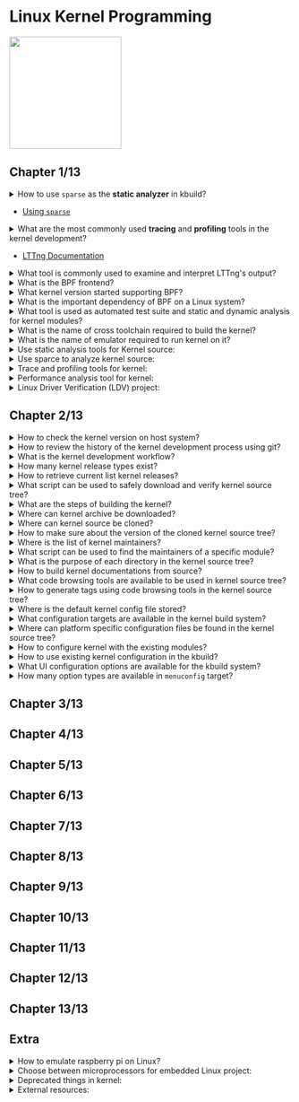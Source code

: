 # Linux Kernel Programming
<img src="../../covers/9781803232225.jpg" width="200"/>

## Chapter 1/13

<details>
<summary>How to use <code>sparse</code> as the <b>static analyzer</b> in kbuild?</summary>

> **Description**
>
> To check recompiled headers:
>
> ```sh
> make C=1 CHECK=/usr/bin/sparse ARCH=x86_64
> ``````
>
> To check all headers:
>
> ```sh
> make C=2 CHECK=/usr/bin/sparse ARCH=x86_64
> ``````
>
> ---
> **Resources**
> -

> **References**
> ---
</details>

* [Using <code>sparse</code>](https://docs.kernel.org/dev-tools/sparse.html#using-sparse)

<details>
<summary>What are the most commonly used <b>tracing</b> and <b>profiling</b> tools in the kernel development?</summary>

> - Extended Berkely Packet Filtering (eBPF)
> - Linux Tracing Toolkit next generation (LTTng)
>
> ---
> **Resources**
> -

> **References**
> ---
</details>

* [LTTng Documentation](https://lttng.org/docs)

<details>
<summary>What tool is commonly used to examine and interpret LTTng's output?</summary>

> Trace Compass GUI

> **Resources**
> -
> ---
> **References**
> ---
</details>

<details>
<summary>What is the BPF frontend?</summary>

> BCC or bpftrace
>
> ---
> **Resources**
> -
> ---
> **References**
> ---
</details>

<details>
<summary>What kernel version started supporting BPF?</summary>

> **Description**
>
> v4.0

> **Resources**
> -
> ---
> **References**
> ---
</details>

<details>
<summary>What is the important dependency of BPF on a Linux system?</summary>

> **Description**
>
> linux-headers
>
> ---
> **Resources**
> -
> ---
> **References**
> ---
</details>

<details>
<summary>What tool is used as automated test suite and static and dynamic analysis for kernel modules?</summary>

> Linux Driver Verification (LDV)
>
> ---
> **Resources**
> -
> ---
> **References**
> - [Linux Driver Verification](https://linuxtesting.org)
> ---
</details>

<details>
<summary>What is the name of cross toolchain required to build the kernel?</summary>

> **Description**
>
> ```sh
> arm-none-eabi-gcc arm-none-eabi-gdb arm-none-eabi-binutils
> ``````
>
> ---
> **Resources**
> -
> ---
> **References**
> ---
</details>

<details>
<summary>What is the name of emulator required to run kernel on it?</summary>

> **Description**
>
> ```sh
> qemu-system-arm
> ``````
>
> ---
> **Resources**
> -
> ---
> **References**
> ---
</details>

<details>
<summary>Use static analysis tools for Kernel source:</summary>

> **Description**
>
> Open source tools:
>
> * [Sparse](https://sparse.wiki.kernel.org/index.php/Main_Page)
> * [Coccinelle](http://coccinelle.lip6.fr/)
> * [Smatch](http://repo.or.cz/w/smatch.git)
> * [Flawfinder](https://dwheeler.com/flawfinder/)
> * [Cppcheck](https://github.com/danmar/cppcheck)
>
> Commercial tools:
>
> * [SonarQube](https://www.sonarqube.org/)
> * [Coverity Scan](https://scan.coverity.com/)
> * [Klocwork](https://www.meteonic.com/klocwork)
>
> ---
> **Resources**
> -
> ---
> **References**
> ---
</details>

<details>
<summary>Use sparce to analyze kernel source:</summary>

> ```sh
> make C=1 CHECK="/usr/bin/sparse"
> ``````
>
> ---
> **Resources**
> -
> ---
> **References**
> ---
</details>

<details>
<summary>Trace and profiling tools for kernel:</summary>

>
>
> ---
> **Resources**
> -
> ---
> **References**
> - [Linux Trace Toolkit next generation (LTTng)](https://lttng.org/docs)
---
</details>

<details>
<summary>Performance analysis tool for kernel:</summary>

> **Description**
>
> * bpftrace package ([bcc](https://github.com/iovisor/bcc) clang dependent)
> * [manual bcc installation](https://github.com/iovisor/bcc/blob/master/INSTALL.md)
>
> ---
> **Resources**
> -
> ---
> **References**
> ---
</details>

<details>
<summary>Linux Driver Verification (LDV) project:</summary>

> * https://linuxtesting.org
>
> ---
> **Resources**
> -
> ---
> **References**
> ---
</details>

## Chapter 2/13

<details>
<summary>How to check the kernel version on host system?</summary>

> ```sh
> uname -r
> ``````
>
> ---
> **Resources**
> -
> ---
> **References**
> ---
</details>

<details>
<summary>How to review the history of the kernel development process using git?</summary>

> ```sh
> git log --date-order --graph --tags --simplify-by-decoration
> ``````
>
> ---
> **Resources**
> -
>
> ---
> **References**
> ---
</details>

<details>
<summary>What is the kernel development workflow?</summary>

> **Description**
>
> 1. The 5.x stable release is made. Thus, the merge window for the 5.x+1 (mainline) kernel has begun.
> 2. The merge window remains open for about 2 weeks and new patches are merged into the mainline.
> 3. Once (typically) 2 weeks have elapsed, the merge window is closed.
> 4. rc (aka mainline, prepatch) kernels start. 5.x+1-rc1, 5.x+1-rc2, ..., 5.x+1-rcn are released. This process takes anywhere between 6 to 8 weeks.
> 5. The stable release has arrived: the new 5.x+1 stable kernel is released.
> 6. The release is handed off to the "stable team". Significant bug or security fixes result in the release of 5.x+1.y : 5.x+1.1, 5.x+1.2, ... , 5.x+1.n. Maintained until the next stable release or End Of Life (EOL) date reached.
>
> ---
> **Resources**
> -
> ---
> **References**
> ---
</details>

<details>
<summary>How many kernel release types exist?</summary>

> **Description**
>
> * -next trees
> * prepatches, also known as -rc or mainline
> * stable kernels
> * distribution and LTS kernels
> * Super LTS (STLS) kernels
>
> ---
> **Resources**
> -
>
> ---
> **References**
> ---
</details>

<details>
<summary>How to retrieve current list kernel releases?</summary>

> **Description**
>
> ```sh
> curl -L https://kernel.org/finger_banner
> ``````
>
> ---
> **Resources**
> -
> ---
> **References**
> ---
</details>

<details>
<summary>What script can be used to safely download and verify kernel source tree?</summary>

> **Description**
>
> ```txt
> https://git.kernel.org/pub/scm/linux/kernel/git/mricon/korg-helpers.git/tree/get-verified-tarball
> ``````
>
> ---
> **Resources**
> -
>
> ---
> **References**
> ---
</details>

<details>
<summary>What are the steps of building the kernel?</summary>

> * obtaining kernel source
> * configuring source
> * building
> * installing targets
> * setting up bootloaders
>
> ---
> **Resources**
> -
>
> ---
> **References**
> ---
</details>

<details>
<summary>Where can kernel archive be downloaded?</summary>

> ```txt
> https://mirrors.edge.kerne.org/pub/linux/kernel/v5.x/linux_5.4.0.tar.xz
> ``````
>
> ---
> **Resources**
> -
>
> ---
> **References**
> ---
</details>

<details>
<summary>Where can kernel source be cloned?</summary>

> ```sh
> git clone https://git.kernel.org/pub/scm/linux/git/torvalds/linux.git
> ``````
>
> ---
> **Resources**
> -
>
> ---
> **References**
> ---
</details>

<details>
<summary>How to make sure about the version of the cloned kernel source tree?</summary>

> **Description**
>
> ```sh
> head Makefile
> ``````
>
> ---
> **Resources**
> -
> ---
> **References**
> ---
</details>

<details>
<summary>Where is the list of kernel maintainers?</summary>

> **Description**
>
> MAINTAINERS
>
> ---
> **Resources**
> -
> ---
> **References**
> ---
</details>

<details>
<summary>What script can be used to find the maintainers of a specific module?</summary>

> ```sh
> scripts/get_maintainer.pl
> ``````
>
> ---
> **Resources**
> -
> ---
> **References**
> ---
</details>

<details>
<summary>What is the purpose of each directory in the kernel source tree?</summary>

> Major subsystem directories
>
> * kernel: core kernel subsystem
> * mm: memory management
> * fs: the kernel **Virtual Filesystem Switch (VFS)** and the individual filesystem drivers
> * block: the underlying block I/O code
> * net: implementation of the network protocol stack
> * ipc: the **Inter-Process Communication (IPC)** subsystem
> * sound: the **Advanced Linux Sound Architecture (ALSA)** sound subsystem
> * virt: the virtualization code, specially **Kernel Virtual Machine (KVM)** subsystem
>
> > Infrastructure / Misclenaous
>
> * arch: the arch-specific code
> * crypto: kernel level implementation of ciphers
> * include: arch-independent kernel headers
> * init: arch-independent kernel initialization code
> * lib: the closest equivalent to a library for the kernel
> * scripts: various useful scripts
> * security: the **Linux Security Module (LSM)**, containing **Mandatory Access Control (MAX)** and **Discretionary Access Control (DAC)** frameworks.
> * tools: various tools
>
> ---
> **Resources**
> -
> ---
> **References**
> ---
</details>

<details>
<summary>How to build kernel documentations from source?</summary>

> ```sh
> make help
> make htmldocs
> make pdfdocs
> ``````
>
> Output will be generated in `Documentation/output/latex` and `Documentation/output/html`.
>
> ---
> **Resources**
> -
>
> ---
> **References**
> - [Kernel Documentation](https://kernel.org/doc/html/latest)
> ---
</details>

<details>
<summary>What code browsing tools are available to be used in kernel source tree?</summary>

> * ctags
> * cscope
>
> ---
> **Resources**
> -
>
> ---
> **References**
> - [ctags(1)](https://manpages.org/ctags/1)
> - [cscope(1)](https://manpages.org/cscope/1)
> - [Vim/Cscope tutorial](http://cscope.sourceforge.net/cscope_vim_tutorial.html)
---
</details>

<details>
<summary>How to generate tags using code browsing tools in the kernel source tree?</summary>

> ```sh
> make ctags
> make cscope
> ``````
>
> ---
> **Resources**
> -
> ---
> **References**
> ---
</details>

<details>
<summary>Where is the default kernel config file stored?</summary>

> ```sh
> init/kconfig
> ``````
>
> ---
> **Resources**
> -
> ---
> **References**
> ---
</details>

<details>
<summary>What configuration targets are available in the kernel build system?</summary>

> * defconfig: reseting all options to their defaults
> * oldconfig: asking for new configurations
> * localmodconfig: restoring options from module list
> * platform\_defconfig: creating config based on platform
>
> ---
> **Resources**
> -
> ---
> **References**
> ---
</details>

<details>
<summary>Where can platform specific configuration files be found in the kernel source tree?</summary>

> **Description**
>
> ```sh
> ls arch/<arch>/configs/
> make <platform>_defconfig
> ``````
>
> ---
> **Resources**
> -
>
> ---
> **References**
> ---
</details>

<details>
<summary>How to configure kernel with the existing modules?</summary>

> ```sh
> lsmod > /tmp/modules.lst
> make LSMOD=/tmp/modules.lst localmodconfig
> ``````
>
> ---
> **Resources**
> -
> ---
> **References**
> ---
</details>

<details>
<summary>How to use existing kernel configuration in the kbuild?</summary>

> **Description**
>
> ```sh
> cp /boot/config-5.0.0 .config
> make oldconfig
> ``````
>
> ---
> **Resources**
> -
>
> ---
> **References**
> ---
</details>

<details>
<summary>What UI configuration options are available for the kbuild system?</summary>

> ```sh
> [menu,x,q]config
> ``````
>
> ---
> **Resources**
> -
>
> ---
> **References**
> ---
</details>

<details>
<summary>How many option types are available in <code>menuconfig</code> target?</summary>

> **Description**
>
> * `[.]` boolean option
> * `<.>` three state option, having `<*>` state as ON, `<m>` state as Module, `<>` state as OFF
> * `{.}` required by a dependency as a module or compiled
> * `-*-` required by a dependency as compiled
> * `(...)` alphanumeric input
> * `<Menu entry> --->` sub-menu
>
> ---
> **Resources**
> -
> ---
> **References**
> ---
</details>

## Chapter 3/13
## Chapter 4/13
## Chapter 5/13
## Chapter 6/13
## Chapter 7/13
## Chapter 8/13
## Chapter 9/13
## Chapter 10/13
## Chapter 11/13
## Chapter 12/13
## Chapter 13/13

## Extra

<details>
<summary>How to emulate raspberry pi on Linux?</summary>

>
>
> ---
> **Resources**
> -
>
> ---
> **References**
> - [embedonix.com](https://embedonix.com/articles/linux/emulating-raspberry-pi-on-linux/)
> - [qemu-rpi-kernel](https://github.com/dhruvvyas90/qemu-rpi-kernel/wiki)
> ---
</details>

<details>
<summary>Choose between microprocessors for embedded Linux project:</summary>

> **Description**
>
>

>
> ---
> **Resources**
> -
>
> ---
> **References**
> - [jaycarlson.net](https://jaycarlson.net/embedded-linux/)
> ---
</details>

<details>
<summary>Deprecated things in kernel:</summary>

>
>
> ---
> **Resources**
> -
>
> ---
> **References**
> - https://www.kernel.org/doc/html/latest/process/deprecated.html#deprecated-interfaces-language-features-attributes-and-conventions
---
</details>

<details>
<summary>External resources:</summary>

>
>
> ---
> **Resources**
> -
>
> ---
> **References**
> - [Low-Level Programming University](https://github.com/gurugio/lowlevelprogramming-university)
> - [Julia Evans: You can be a kernel hacker!](https://jvns.ca/blog/2014/09/18/you-can-be-a-kernel-hacker/)
> - [Recurse](https://recurse.org)
> - [The Eudyptula Challenge](https://github.com/agelastic/eudyptula)
> - [Bootlin Toolchains](https://toolchains.bootlin.com/)
> - [ELinux Toolchains](https://elinux.org/Toolchains)
---
</details>
